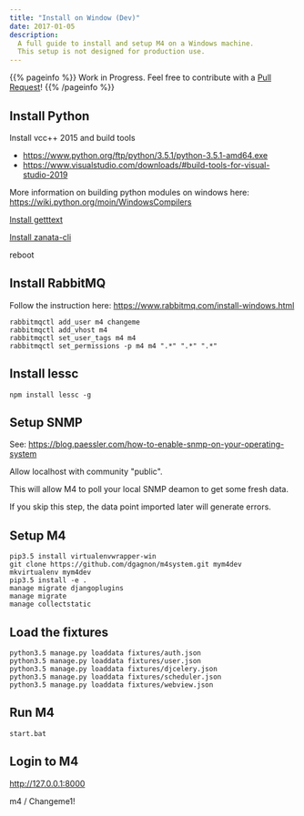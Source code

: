 ```yaml
---
title: "Install on Window (Dev)"
date: 2017-01-05
description:
  A full guide to install and setup M4 on a Windows machine.
  This setup is not designed for production use.
---
```


{{% pageinfo %}}
Work in Progress.  Feel free to contribute with a [Pull Request](https://github.com/m4system/m4system.ca/pulls)!
{{% /pageinfo %}}


## Install Python

Install vcc++ 2015 and build tools
- https://www.python.org/ftp/python/3.5.1/python-3.5.1-amd64.exe
- https://www.visualstudio.com/downloads/#build-tools-for-visual-studio-2019

More information on building python modules on windows here: https://wiki.python.org/moin/WindowsCompilers

[Install getttext](https://mlocati.github.io/articles/gettext-iconv-windows.html)

[Install zanata-cli](http://docs.zanata.org/en/release/client/installation/windows-installation/)

reboot

## Install RabbitMQ

Follow the instruction here: https://www.rabbitmq.com/install-windows.html

```
rabbitmqctl add_user m4 changeme
rabbitmqctl add_vhost m4
rabbitmqctl set_user_tags m4 m4
rabbitmqctl set_permissions -p m4 m4 ".*" ".*" ".*"
```

## Install lessc

```
npm install lessc -g
```

## Setup SNMP

See: https://blog.paessler.com/how-to-enable-snmp-on-your-operating-system

Allow localhost with community "public". 

This will allow M4 to poll your local SNMP deamon to get some fresh data.

If you skip this step, the data point imported later will generate errors. 

## Setup M4

```
pip3.5 install virtualenvwrapper-win
git clone https://github.com/dgagnon/m4system.git mym4dev
mkvirtualenv mym4dev
pip3.5 install -e .
manage migrate djangoplugins
manage migrate
manage collectstatic
```

## Load the fixtures

```
python3.5 manage.py loaddata fixtures/auth.json
python3.5 manage.py loaddata fixtures/user.json
python3.5 manage.py loaddata fixtures/djcelery.json
python3.5 manage.py loaddata fixtures/scheduler.json
python3.5 manage.py loaddata fixtures/webview.json
```

## Run M4

```
start.bat
```

## Login to M4

http://127.0.0.1:8000

m4 / Changeme1!